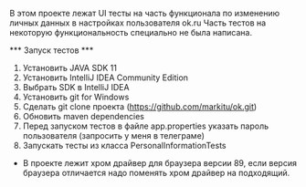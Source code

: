 В этом проекте лежат UI тесты на часть функционала по изменению личных данных в настройках пользователя ok.ru
Часть тестов на некоторую функциональность специально не была написана.

*** Запуск тестов ***

1. Установить JAVA SDK 11
2. Установить IntelliJ IDEA Community Edition
3. Выбрать SDK в IntelliJ IDEA
4. Установить git for Windows
5. Сделать git clone проекта (https://github.com/markitu/ok.git)
6. Обновить maven dependencies
7. Перед запуском тестов в файле app.properties указать пароль пользователя (запросить у меня в телеграме)
8. Запускать тесты из класса PersonalInformationTests

* В проекте лежит хром драйвер для браузера версии 89, если версия браузера отличается надо поменять хром драйвер на подходящий. 

